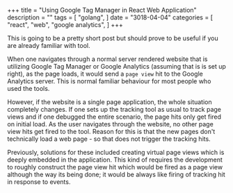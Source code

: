 +++
title = "Using Google Tag Manager in React Web Application"
description = ""
tags = [
    "golang",
]
date = "3018-04-04"
categories = [
    "react",
    "web",
    "google analytics",
]
+++

This is going to be a pretty short post but should prove to be useful if you are already familiar with tool.

When one navigates through a normal server rendered website that is utilizing Google Tag Manager or Google Analytics (assuming that is is set up right), as the page loads, it would send a `page view` hit to the Google Analytics server. This is normal familiar behaviour for most people who used the tools.

However, if the website is a single page application, the whole situation completely changes. If one sets up the tracking tool as usual to track page views and if one debugged the entire scenario, the page hits only get fired on initial load. As the user navigates through the website, no other page view hits get fired to the tool. Reason for this is that the new pages don't technically load a web page - so that does not trigger the tracking hits.

Previously, solutions for these included creating virtual page views which is deeply embedded in the application. This kind of requires the development to roughly construct the page view hit which would be fired as a page view although the way its being done; it would be always like firing of tracking hit in response to events.

